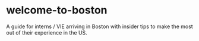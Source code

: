 # welcome-to-boston
A guide for interns / VIE arriving in Boston with insider tips to make the most out of their experience in the US.
